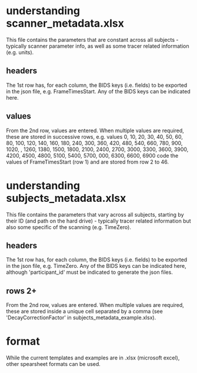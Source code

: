 # understanding scanner_metadata.xlsx

This file contains the parameters that are constant across all subjects - typically scanner parameter info, as well as some tracer related information (e.g. units).

## headers

The 1st row has, for each column, the BIDS keys (i.e. fields) to be exported in the json file, e.g. FrameTimesStart. Any of the BIDS keys can be indicated here.

## values

From the 2nd row, values are entered. When multiple values are required, these are stored in successive rows, e.g. values 0,  10,  20, 30, 40, 50, 60, 80, 100, 120, 140, 160, 180, 240, 300, 360, 420, 480, 540, 660, 780, 900, 1020, , 1260, 1380, 1500, 1800, 2100, 2400, 2700, 3000, 3300, 3600, 3900, 4200, 4500, 4800, 5100, 5400, 5700, 000, 6300, 6600, 6900 code the values of FrameTimesStart (row 1) and are stored from row 2 to 46.

# understanding subjects_metadata.xlsx

This file contains the parameters that vary across all subjects, starting by their ID (and path on the hard drive) - typically tracer related information but also some specific of the scanning (e.g. TimeZero).

## headers

The 1st row has, for each column, the BIDS keys (i.e. fields) to be exported in the json file, e.g. TimeZero. Any of the BIDS keys can be indicated here, although 'participant_id' must be indicated to generate the json files.

## rows 2+

From the 2nd row, values are entered. When multiple values are required, these are stored inside a unique cell separated by a comma (see 'DecayCorrectionFactor' in subjects_metadata_example.xlsx).

# format

While the current templates and examples are in .xlsx (microsoft excel),  other spearsheet formats can be used.